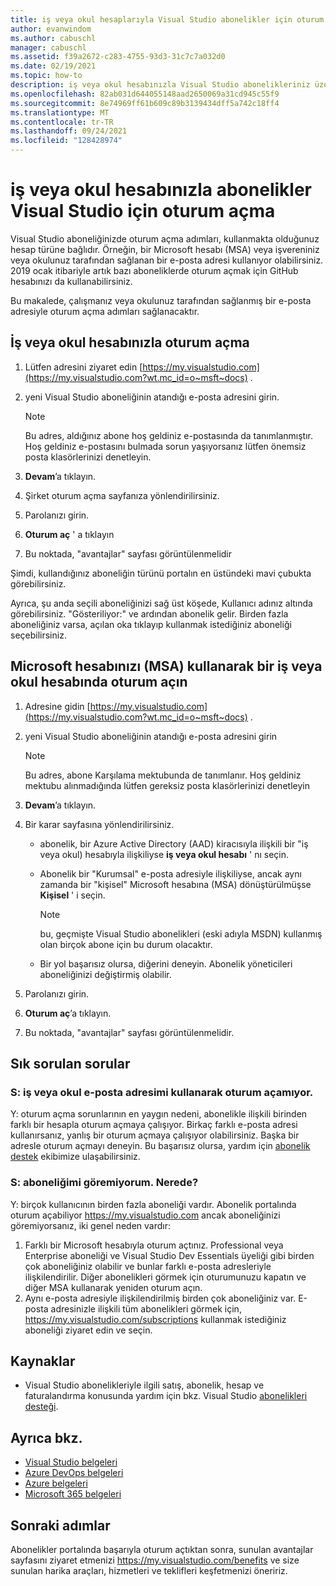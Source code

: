 ```yaml
---
title: iş veya okul hesaplarıyla Visual Studio abonelikler için oturum açın | Microsoft Docs
author: evanwindom
ms.author: cabuschl
manager: cabuschl
ms.assetid: f39a2672-c283-4755-93d3-31c7c7a032d0
ms.date: 02/19/2021
ms.topic: how-to
description: iş veya okul hesabınızla Visual Studio abonelikleriniz üzerinde nasıl oturum kullanabileceğinizi öğrenin.
ms.openlocfilehash: 82ab031d644055148aad2650069a31cd945c55f9
ms.sourcegitcommit: 8e74969ff61b609c89b3139434dff5a742c18ff4
ms.translationtype: MT
ms.contentlocale: tr-TR
ms.lasthandoff: 09/24/2021
ms.locfileid: "128428974"
---
```

# <a name="signing-in-to-visual-studio-subscriptions-with-your-work-or-school-account"></a>iş veya okul hesabınızla abonelikler Visual Studio için oturum açma 

Visual Studio aboneliğinizde oturum açma adımları, kullanmakta olduğunuz hesap türüne bağlıdır.  Örneğin, bir Microsoft hesabı (MSA) veya işvereniniz veya okulunuz tarafından sağlanan bir e-posta adresi kullanıyor olabilirsiniz.  2019 ocak itibariyle artık bazı aboneliklerde oturum açmak için GitHub hesabınızı da kullanabilirsiniz. 

Bu makalede, çalışmanız veya okulunuz tarafından sağlanmış bir e-posta adresiyle oturum açma adımları sağlanacaktır.

## <a name="signing-in-with-your-work-or-school-account"></a>İş veya okul hesabınızla oturum açma

1. Lütfen adresini ziyaret edin [https://my.visualstudio.com](https://my.visualstudio.com?wt.mc_id=o~msft~docs) .
2. yeni Visual Studio aboneliğinin atandığı e-posta adresini girin.

   > [!NOTE]
   > Bu adres, aldığınız abone hoş geldiniz e-postasında da tanımlanmıştır. Hoş geldiniz e-postasını bulmada sorun yaşıyorsanız lütfen önemsiz posta klasörlerinizi denetleyin.

3. **Devam**’a tıklayın.
4. Şirket oturum açma sayfanıza yönlendirilirsiniz.
5. Parolanızı girin.
6. **Oturum aç** ' a tıklayın
7. Bu noktada, "avantajlar" sayfası görüntülenmelidir

Şimdi, kullandığınız aboneliğin türünü portalın en üstündeki mavi çubukta görebilirsiniz.

Ayrıca, şu anda seçili aboneliğinizi sağ üst köşede, Kullanıcı adınız altında görebilirsiniz.  "Gösteriliyor:" ve ardından abonelik gelir.  Birden fazla aboneliğiniz varsa, açılan oka tıklayıp kullanmak istediğiniz aboneliği seçebilirsiniz.

## <a name="using-your-microsoft-account-msa-to-sign-in-to-a-work-or-school-account"></a>Microsoft hesabınızı (MSA) kullanarak bir iş veya okul hesabında oturum açın

1. Adresine gidin [https://my.visualstudio.com](https://my.visualstudio.com?wt.mc_id=o~msft~docs) .
2. yeni Visual Studio aboneliğinin atandığı e-posta adresini girin

   > [!NOTE]
   > Bu adres, abone Karşılama mektubunda de tanımlanır. Hoş geldiniz mektubu alınmadığında lütfen gereksiz posta klasörlerinizi denetleyin

3. **Devam**’a tıklayın.
4. Bir karar sayfasına yönlendirilirsiniz.
    - abonelik, bir Azure Active Directory (AAD) kiracısıyla ilişkili bir "iş veya okul) hesabıyla ilişkiliyse **iş veya okul hesabı** ' nı seçin.
    - Abonelik bir "Kurumsal" e-posta adresiyle ilişkiliyse, ancak aynı zamanda bir "kişisel" Microsoft hesabına (MSA) dönüştürülmüşse **Kişisel** ' i seçin.

        > [!NOTE]
        > bu, geçmişte Visual Studio abonelikleri (eski adıyla MSDN) kullanmış olan birçok abone için bu durum olacaktır.

    - Bir yol başarısız olursa, diğerini deneyin.  Abonelik yöneticileri aboneliğinizi değiştirmiş olabilir.

5. Parolanızı girin.
6. **Oturum aç**’a tıklayın.
7. Bu noktada, "avantajlar" sayfası görüntülenmelidir.

## <a name="frequently-asked-questions"></a>Sık sorulan sorular
### <a name="q--im-unable-to-sign-in-using-my-work-or-school-email-address"></a>S: iş veya okul e-posta adresimi kullanarak oturum açamıyor.  
Y: oturum açma sorunlarının en yaygın nedeni, abonelikle ilişkili birinden farklı bir hesapla oturum açmaya çalışıyor.  Birkaç farklı e-posta adresi kullanırsanız, yanlış bir oturum açmaya çalışıyor olabilirsiniz.  Başka bir adresle oturum açmayı deneyin.  Bu başarısız olursa, yardım için [abonelik destek](https://visualstudio.microsoft.com/subscriptions/support/) ekibimize ulaşabilirsiniz.  

### <a name="q--i-cant-see-my-subscription-where-is-it"></a>S: aboneliğimi göremiyorum. Nerede?
Y: birçok kullanıcının birden fazla aboneliği vardır.  Abonelik portalında oturum açabiliyor https://my.visualstudio.com ancak aboneliğinizi göremiyorsanız, iki genel neden vardır:
1. Farklı bir Microsoft hesabıyla oturum açtınız.  Professional veya Enterprise aboneliği ve Visual Studio Dev Essentials üyeliği gibi birden çok aboneliğiniz olabilir ve bunlar farklı e-posta adresleriyle ilişkilendirilir. Diğer abonelikleri görmek için oturumunuzu kapatın ve diğer MSA kullanarak yeniden oturum açın.
2. Aynı e-posta adresiyle ilişkilendirilmiş birden çok aboneliğiniz var.  E-posta adresinizle ilişkili tüm abonelikleri görmek için, https://my.visualstudio.com/subscriptions kullanmak istediğiniz aboneliği ziyaret edin ve seçin. 

## <a name="resources"></a>Kaynaklar 
- Visual Studio abonelikleriyle ilgili satış, abonelik, hesap ve faturalandırma konusunda yardım için bkz. Visual Studio [abonelikleri desteği](https://aka.ms/vssubscriberhelp).

## <a name="see-also"></a>Ayrıca bkz.
- [Visual Studio belgeleri](/visualstudio/)
- [Azure DevOps belgeleri](/azure/devops/)
- [Azure belgeleri](/azure/)
- [Microsoft 365 belgeleri](/microsoft-365/)

## <a name="next-steps"></a>Sonraki adımlar
Abonelikler portalında başarıyla oturum açtıktan sonra, sunulan avantajlar sayfasını ziyaret etmenizi https://my.visualstudio.com/benefits ve size sunulan harika araçları, hizmetleri ve teklifleri keşfetmenizi öneririz.